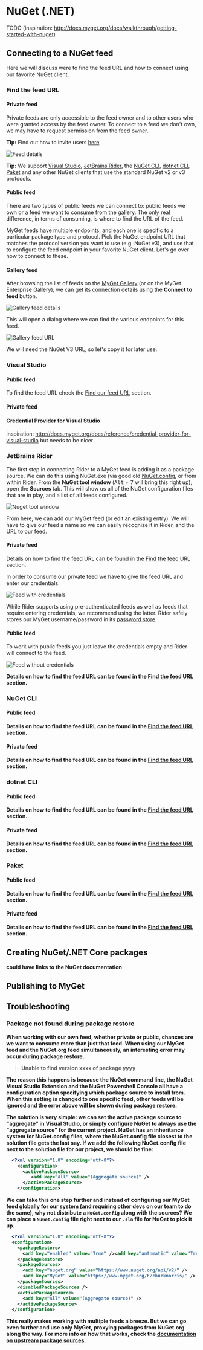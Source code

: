 # NuGet \(.NET\)

TODO (inspiration: http://docs.myget.org/docs/walkthrough/getting-started-with-nuget)

## Connecting to a NuGet feed

Here we will discuss were to find the feed URL and how to connect using our favorite NuGet client.

### Find the feed URL

#### Private feed

Private feeds are only accessible to the feed owner and to other users who were granted access by the feed owner. To connect to a feed we don't own, we may have to request permission from the feed owner.

<p class="alert alert-success">
    <strong>Tip:</strong> Find out how to invite users <a href="../inviting-users-to-a-feed.md">here</a>
</p>

![Feed details](assets/feed-details.png)

<p class="alert alert-success">
    <strong>Tip:</strong> We support <a href="#visualstudio">Visual Studio</a>, <a href="#jetbrainsrider">JetBrains Rider</a>, the <a href="#nugetcli">NuGet CLI</a>, <a href="#dotnetcli">dotnet CLI</a>, <a href="#paket">Paket</a> and any other NuGet clients that use the standard NuGet v2 or v3 protocols.
</p>

#### Public feed

There are two types of public feeds we can connect to: public feeds we own or a feed we want to consume from the gallery. The only real difference, in terms of consuming, is where to find the URL of the feed.

MyGet feeds have multiple endpoints, and each one is specific to a particular package type and protocol. Pick the NuGet endpoint URL that matches the protocol version you want to use (e.g. NuGet v3), and use that to configure the feed endpoint in your favorite NuGet client. Let's go over how to connect to these.

#### Gallery feed

After browsing the list of feeds on the [MyGet Gallery](https://myget.org/gallery) (or on the MyGet Enterprise Gallery), we can get its connection details using the **Connect to feed** button.

![Gallery feed details](assets/gallery-feed.png)

This will open a dialog where we can find the various endpoints for this feed.

![Gallery feed URL](assets/connect-gallery-feed.png)

We will need the NuGet V3 URL, so let's copy it for later use.

### Visual Studio

#### Public feed

To find the feed URL check the [Find our feed URL](#find-our-feed-url) section.

#### Private feed

#### Credential Provider for Visual Studio

inspiration: http://docs.myget.org/docs/reference/credential-provider-for-visual-studio but needs to be nicer

### JetBrains Rider

The first step in connecting Rider to a MyGet feed is adding it as a package source. We can do this using NuGet.exe (via good old [NuGet.config](https://docs.microsoft.com/en-us/nuget/schema/nuget-config-file#package-source-sections), or from within Rider. From the **NuGet tool window** (<kbd>Alt</kbd> + <kbd>7</kbd> will bring this right up), open the **Sources** tab. This will show us all of the NuGet configuration files that are in play, and a list of all feeds configured.

![Nuget tool window](assets/rider-feeds-pane.png)

From here, we can add our MyGet feed (or edit an existing entry). We will have to give our feed a name so we can easily recognize it in Rider, and the URL to our feed.

#### Private feed

Details on how to find the feed URL can be found in the [Find the feed URL](#find-the-feed-url) section.

In order to consume our private feed we have to give the feed URL and enter our credentials.

![Feed with credentials](assets/feed-with-credentials.png)

While Rider supports using pre-authenticated feeds as well as feeds that require entering credentials, we recommend using the latter. Rider safely stores our MyGet username/password in its [password store](https://www.jetbrains.com/help/idea/passwords.html).

#### Public feed

To work with public feeds you just leave the credentials empty and Rider will connect to the feed.

![Feed without credentials](assets/rider-feed-no-credentials.png)

<p class="alert alert-error">
    <strong><TODO: change this to a Windows dialog/strong>
</p>

Details on how to find the feed URL can be found in the [Find the feed URL](#find-the-feed-url) section.

### NuGet CLI

#### Public feed

Details on how to find the feed URL can be found in the [Find the feed URL](#find-the-feed-url) section.

#### Private feed

Details on how to find the feed URL can be found in the [Find the feed URL](#find-the-feed-url) section.

### dotnet CLI

#### Public feed

Details on how to find the feed URL can be found in the [Find the feed URL](#find-the-feed-url) section.

#### Private feed

Details on how to find the feed URL can be found in the [Find the feed URL](#find-the-feed-url) section.

### Paket

#### Public feed

Details on how to find the feed URL can be found in the [Find the feed URL](#find-the-feed-url) section.

#### Private feed

Details on how to find the feed URL can be found in the [Find the feed URL](#find-the-feed-url) section.

## Creating NuGet/.NET Core packages

could have links to the NuGet documentation

## Publishing to MyGet

## Troubleshooting

### Package not found during package restore

When working with our own feed, whether private or public, chances are we want to consume more than just that feed. When using our MyGet feed and the NuGet.org feed simultaneously, an interesting error may occur during package restore.

> Unable to find version xxxx of package yyyy

The reason this happens is because the NuGet command line, the NuGet Visual Studio Extension and the NuGet Powershell Console all have a configuration option specifying which package source to install from. When this setting is changed to one specific feed, other feeds will be ignored and the error above will be shown during package restore.

The solution is very simple: we can set the active package source to "aggregate" in Visual Studio, or simply configure NuGet to always use the "aggregate source" for the current project. NuGet has an inheritance system for NuGet.config files, where the NuGet.config file closest to the solution file gets the last say. If we add the following NuGet.config file next to the solution file for our project, we should be fine:

```xml
  <?xml version="1.0" encoding="utf-8"?>
    <configuration>
      <activePackageSource>
         <add key="All" value="(Aggregate source)" />
      </activePackageSource>
    </configuration>
```

We can take this one step further and instead of configuring our MyGet feed globally for our system (and requiring other devs on our team to do the same), why not distribute a `NuGet.config` along with the sources? We can place a `NuGet.config` file right next to our `.sln` file for NuGet to pick it up.

```xml
  <?xml version="1.0" encoding="utf-8"?>
  <configuration>
    <packageRestore>
      <add key="enabled" value="True" /><add key="automatic" value="True" />
    </packageRestore>
    <packageSources>
      <add key="nuget.org" value="https://www.nuget.org/api/v2/" />
      <add key="MyGet" value="https://www.myget.org/F/chucknorris/" />
    </packageSources>
    <disabledPackageSources />
    <activePackageSource>
      <add key="All" value="(Aggregate source)" />
    </activePackageSource>
  </configuration>
```

This really makes working with multiple feeds a breeze. But we can go even further and use only MyGet, proxying packages from NuGet.org along the way. For more info on how that works, check the [documentation on upstream package sources](/docs/reference/package-sources#Scenario_-_Proxying_upstream_feeds_and_packages).
